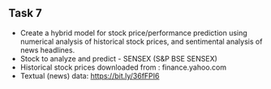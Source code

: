 ## Task 7
- Create a hybrid model for stock price/performance
prediction using numerical analysis of historical stock prices, and
sentimental analysis of news headlines.
- Stock to analyze and predict - SENSEX (S&P BSE SENSEX)
- Historical stock prices downloaded from : finance.yahoo.com
- Textual (news) data: https://bit.ly/36fFPI6
